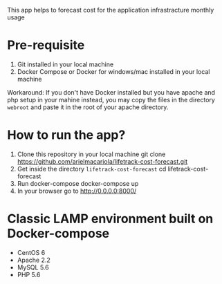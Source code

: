 This app helps to forecast cost for the application infrastracture monthly usage

# Pre-requisite

1. Git installed in your local machine
2. Docker Compose or Docker for windows/mac installed in your local machine

Workaround:
If you don't have Docker installed but you have apache and php setup in your mahine instead, you may copy the files in the directory `webroot` and paste it in the root of your apache directory.

# How to run the app?

1. Clone this repository in your local machine
   git clone https://github.com/arielmacariola/lifetrack-cost-forecast.git
2. Get inside the directory `lifetrack-cost-forecast`
   cd lifetrack-cost-forecast
3. Run docker-compose
   docker-compose up
4. In your browser go to
   http://0.0.0.0:8000/

# Classic LAMP environment built on Docker-compose

- CentOS 6
- Apache 2.2
- MySQL 5.6
- PHP 5.6
